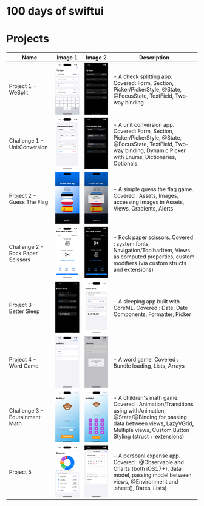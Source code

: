 
# 100 days of swiftui

# Projects

| Name          | Image 1                            | Image 2                            | Description                        |
| ------------- | ---------------------------------- | ---------------------------------- | ---------------------------------- |
| Project 1 - WeSplit      | ![Image 1](WeSplit/WeSplit/ScreenShot/WeSplit1.png)     | ![Image 2](WeSplit/WeSplit/ScreenShot/WeSplit2.png) | - A check splitting app. Covered: Form, Section, Picker/PickerStyle, @State, @FocusState, TextField, Two-way binding|
| Challenge 1 - UnitConversion     | ![Image 1](UnitConversion/UnitConversion/Screenshots/Screenshot1.png)     | ![Image 2](UnitConversion/UnitConversion/Screenshots/Screenshot2.png) | - A unit conversion app. Covered: Form, Section, Picker/PickerStyle, @State, @FocusState, TextField, Two-way binding, Dynamic Picker with Enums, Dictionaries, Optionals|
| Project 2 - Guess The Flag    | ![Image 1](GuessTheFlag/GuessTheFlag/Screenshots/Flag1.png)     | ![Image 2](GuessTheFlag/GuessTheFlag/Screenshots/Flag2.png) | - A simple guess the flag game. Covered : Assets, Images, accessing Images in Assets, Views, Gradients, Alerts|
| Challenge 2 - Rock Paper Scissors    | ![Image 1](RockPaperScissors/RockPaperScissors/Screenshots/RPS1.png)     | ![Image 2](RockPaperScissors/RockPaperScissors/Screenshots/RPS2.png) | - Rock paper scissors. Covered : system fonts, Navigation/ToolbarItem, Views as computed properties, custom modifiers (via custom structs and extensions)|
| Project 3 - Better Sleep    | ![Image 1](BetterRest/BetterRest/Screenshots/SS1.png)     | ![Image 2](BetterRest/BetterRest/Screenshots/SS2.png) | - A sleeping app built with CoreML. Covered : Date, Date Components, Formatter, Picker
| Project 4 - Word Game    | ![Image 1](WordScramble/WordScramble/ScreenShots/SS2.png)     | ![Image 2](WordScramble/WordScramble/ScreenShots/SS1.png) | - A word game. Covered : Bundle loading, Lists, Arrays
| Challenge 3 - Edutainment Math    | ![Image 1](<Edutainment Math/Edutainment Math/Screenshots/SS1.png>)     | ![Image 2](<Edutainment Math/Edutainment Math/Screenshots/SS2.png>) | - A children's math game. Covered : Animation/Transitions using withAnimation, @State/@Binding for passing data between views, LazyVGrid, Multiple views, Custom Button Styling (struct + extensions)
| Project 5 | ![Image 1](iExpense2/iExpense2/Screenshots/SS1.png)     | ![Image 2](iExpense2/iExpense2/Screenshots/SS2.png) | - A persoanl expense app. Covered : @Observable and Charts (both iOS17+), data model, passing model between views, @Environment and .sheet(), Dates, Lists)

